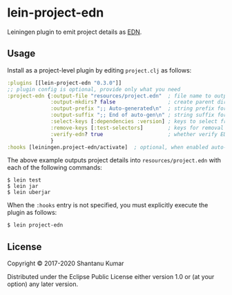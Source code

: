 # lein-project-edn

Leiningen plugin to emit project details as [EDN](https://github.com/edn-format/edn).


## Usage

Install as a project-level plugin by editing `project.clj` as follows:

```clojure
:plugins [[lein-project-edn "0.3.0"]]
;; plugin config is optional, provide only what you need
:project-edn {:output-file "resources/project.edn"  ; file name to output EDN (default STDOUT)
              :output-mkdirs? false                 ; create parent directories if required (default true)
              :output-prefix ";; Auto-generated\n"  ; string prefix for the generated EDN output (default empty)
              :output-suffix ";; End of auto-gen\n" ; string suffix for the generated EDN output (default empty)
              :select-keys [:dependencies :version] ; keys to select from project map (default all keys)
              :remove-keys [:test-selectors]        ; keys for removal (default [:injections :uberjar-merge-with])
              :verify-edn? true                     ; whether verify EDN by parsing (default true)
              }
:hooks [leiningen.project-edn/activate]  ; optional, when enabled auto-triggers on compile (i.e. test/jar etc)
```

The above example outputs project details into `resources/project.edn` with each of the following commands:

```
$ lein test
$ lein jar
$ lein uberjar
```

When the `:hooks` entry is not specified, you must explicitly execute the plugin as follows:

```bash
$ lein project-edn
```


## License

Copyright © 2017-2020 Shantanu Kumar

Distributed under the Eclipse Public License either version 1.0 or (at
your option) any later version.
